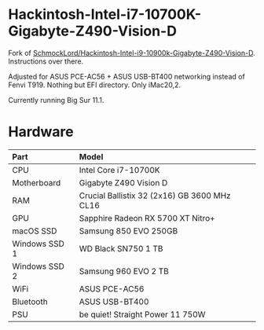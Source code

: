 # Hackintosh-Intel-i7-10700K-Gigabyte-Z490-Vision-D

Fork of [SchmockLord/Hackintosh-Intel-i9-10900k-Gigabyte-Z490-Vision-D](https://github.com/SchmockLord/Hackintosh-Intel-i9-10900k-Gigabyte-Z490-Vision-D). Instructions over there.

Adjusted for ASUS PCE-AC56 + ASUS USB-BT400 networking instead of Fenvi T919. Nothing but EFI directory. Only iMac20,2.

Currently running Big Sur 11.1.

# Hardware

| Part | Model |
| :-- | :-- |
| CPU | Intel Core i7-10700K |
| Motherboard | Gigabyte Z490 Vision D |
| RAM | Crucial Ballistix 32 (2x16) GB 3600 MHz CL16 |
| GPU | Sapphire Radeon RX 5700 XT Nitro+ |
| macOS SSD | Samsung 850 EVO 250GB |
| Windows SSD 1 | WD Black SN750 1 TB |
| Windows SSD 2 | Samsung 960 EVO 2 TB |
| WiFi | ASUS PCE-AC56 | 
| Bluetooth | ASUS USB-BT400 |
| PSU | be quiet! Straight Power 11 750W |
